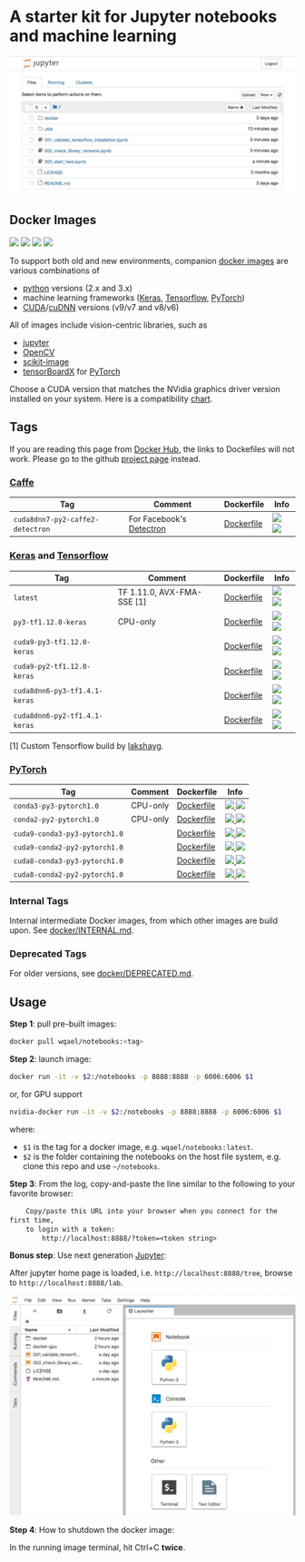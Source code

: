 # A starter kit for Jupyter notebooks and machine learning

![notebooks_screenshot](assets/notebooks.jpg)

## Docker Images

![](https://img.shields.io/docker/automated/wqael/notebooks.svg)
![](https://img.shields.io/docker/build/wqael/notebooks.svg)
![](https://img.shields.io/docker/pulls/wqael/notebooks.svg)
![](https://img.shields.io/docker/stars/wqael/notebooks.svg)

To support both old and new environments, companion [docker images](https://hub.docker.com/r/wqael/notebooks/) are various combinations of
* [python](https://www.python.org/) versions (2.x and 3.x)
* machine learning frameworks ([Keras](https://keras.io/), [Tensorflow](https://www.tensorflow.org/), [PyTorch](https://pytorch.org/))
* [CUDA](https://developer.nvidia.com/cuda-zone)/[cuDNN](https://developer.nvidia.com/cudnn) versions (v9/v7 and v8/v6)

All of images include vision-centric libraries, such as
* [jupyter](http://jupyter.org/)
* [OpenCV](https://opencv.org/)
* [scikit-image](http://scikit-image.org/)
* [tensorBoardX](https://github.com/lanpa/tensorboard-pytorch) for [PyTorch](https://pytorch.org/)

Choose a CUDA version that matches the NVidia graphics driver version installed on your system. Here is a compatibility [chart](https://gist.github.com/rlan/258b7c030364735be10c9df277cff5ed).

## Tags

If you are reading this page from [Docker Hub](https://hub.docker.com/r/wqael/notebooks/), the links to Dockefiles will not work. Please go to the github [project page](https://github.com/rlan/notebooks) instead.

### [Caffe](https://caffe2.ai/)

| Tag   | Comment | Dockerfile | Info  |
| ----- | ------- | ---------- | ----  |
| `cuda8dnn7-py2-caffe2-detectron` | For Facebook's [Detectron](https://github.com/facebookresearch/Detectron) | [Dockerfile](docker/cuda8dnn7-py2-caffe2-detectron/Dockerfile) | [![](https://images.microbadger.com/badges/image/wqael/notebooks:cuda8dnn7-py2-caffe2-detectron.svg) ![](https://images.microbadger.com/badges/commit/wqael/notebooks:cuda8dnn7-py2-caffe2-detectron.svg)](https://microbadger.com/images/wqael/notebooks:cuda8dnn7-py2-caffe2-detectron) |

### [Keras](https://keras.io/) and [Tensorflow](https://www.tensorflow.org/)

| Tag   | Comment | Dockerfile | Info  |
| ----- | ------- | ---------- | ----  |
| `latest` | TF 1.11.0, AVX-FMA-SSE [1] | [Dockerfile](docker/latest/Dockerfile) | [![](https://images.microbadger.com/badges/image/wqael/notebooks:latest.svg) ![](https://images.microbadger.com/badges/commit/wqael/notebooks:latest.svg)](https://microbadger.com/images/wqael/notebooks:latest) |
| `py3-tf1.12.0-keras` | CPU-only | [Dockerfile](docker/py3-tf1.12.0-keras/Dockerfile) | [![](https://images.microbadger.com/badges/image/wqael/notebooks:py3-tf1.12.0-keras.svg) ![](https://images.microbadger.com/badges/commit/wqael/notebooks:py3-tf1.12.0-keras.svg)](https://microbadger.com/images/wqael/notebooks:py3-tf1.12.0-keras) |
| `cuda9-py3-tf1.12.0-keras` | | [Dockerfile](docker/cuda9-py3-tf1.12.0-keras/Dockerfile) | [![](https://images.microbadger.com/badges/image/wqael/notebooks:cuda9-py3-tf1.12.0-keras.svg) ![](https://images.microbadger.com/badges/commit/wqael/notebooks:cuda9-py3-tf1.12.0-keras.svg)](https://microbadger.com/images/wqael/notebooks:cuda9-py3-tf1.12.0-keras) |
| `cuda9-py2-tf1.12.0-keras` | | [Dockerfile](docker/cuda9-py2-tf1.12.0-keras/Dockerfile) | [![](https://images.microbadger.com/badges/image/wqael/notebooks:cuda9-py2-tf1.12.0-keras.svg) ![](https://images.microbadger.com/badges/commit/wqael/notebooks:cuda9-py2-tf1.12.0-keras.svg)](https://microbadger.com/images/wqael/notebooks:cuda9-py2-tf1.12.0-keras) |
| `cuda8dnn6-py3-tf1.4.1-keras` | | [Dockerfile](docker/cuda8dnn6-py3-tf1.4.1-keras/Dockerfile) | [![](https://images.microbadger.com/badges/image/wqael/notebooks:cuda8dnn6-py3-tf1.4.1-keras.svg) ![](https://images.microbadger.com/badges/commit/wqael/notebooks:cuda8dnn6-py3-tf1.4.1-keras.svg)](https://microbadger.com/images/wqael/notebooks:cuda8dnn6-py3-tf1.4.1-keras) |
| `cuda8dnn6-py2-tf1.4.1-keras` | | [Dockerfile](docker/cuda8dnn6-py2-tf1.4.1-keras/Dockerfile) | [![](https://images.microbadger.com/badges/image/wqael/notebooks:cuda8dnn6-py2-tf1.4.1-keras.svg) ![](https://images.microbadger.com/badges/commit/wqael/notebooks:cuda8dnn6-py2-tf1.4.1-keras.svg)](https://microbadger.com/images/wqael/notebooks:cuda8dnn6-py2-tf1.4.1-keras) |

[1] Custom Tensorflow build by [lakshayg](https://github.com/lakshayg/tensorflow-build).

### [PyTorch](https://pytorch.org/)

| Tag   | Comment | Dockerfile | Info  |
| ----- | ------- | ---------- | ----  |
| `conda3-py3-pytorch1.0` | CPU-only | [Dockerfile](docker/conda3-py3-pytorch1.0/Dockerfile) | [![](https://images.microbadger.com/badges/image/wqael/notebooks:conda3-py3-pytorch1.0.svg) ![](https://images.microbadger.com/badges/commit/wqael/notebooks:conda3-py3-pytorch1.0.svg)](https://microbadger.com/images/wqael/notebooks:conda3-py3-pytorch1.0) |
| `conda2-py2-pytorch1.0` | CPU-only | [Dockerfile](docker/conda2-py2-pytorch1.0/Dockerfile) | [![](https://images.microbadger.com/badges/image/wqael/notebooks:conda2-py2-pytorch1.0.svg) ![](https://images.microbadger.com/badges/commit/wqael/notebooks:conda2-py2-pytorch1.0.svg)](https://microbadger.com/images/wqael/notebooks:conda2-py2-pytorch1.0) |
| `cuda9-conda3-py3-pytorch1.0` | | [Dockerfile](docker/cuda9-conda3-py3-pytorch1.0/Dockerfile) | [![](https://images.microbadger.com/badges/image/wqael/notebooks:cuda9-conda3-py3-pytorch1.0.svg) ![](https://images.microbadger.com/badges/commit/wqael/notebooks:cuda9-conda3-py3-pytorch1.0.svg)](https://microbadger.com/images/wqael/notebooks:cuda9-conda3-py3-pytorch1.0) |
| `cuda9-conda2-py2-pytorch1.0` | | [Dockerfile](docker/cuda9-conda2-py2-pytorch1.0/Dockerfile) | [![](https://images.microbadger.com/badges/image/wqael/notebooks:cuda9-conda2-py2-pytorch1.0.svg) ![](https://images.microbadger.com/badges/commit/wqael/notebooks:cuda9-conda2-py2-pytorch1.0.svg)](https://microbadger.com/images/wqael/notebooks:cuda9-conda2-py2-pytorch1.0) |
| `cuda8-conda3-py3-pytorch1.0` | | [Dockerfile](docker/cuda8-conda3-py3-pytorch1.0/Dockerfile) | [![](https://images.microbadger.com/badges/image/wqael/notebooks:cuda8-conda3-py3-pytorch1.0.svg) ![](https://images.microbadger.com/badges/commit/wqael/notebooks:cuda8-conda3-py3-pytorch1.0.svg)](https://microbadger.com/images/wqael/notebooks:cuda8-conda3-py3-pytorch1.0) |
| `cuda8-conda2-py2-pytorch1.0` | | [Dockerfile](docker/cuda8-conda2-py2-pytorch1.0/Dockerfile) | [![](https://images.microbadger.com/badges/image/wqael/notebooks:cuda8-conda2-py2-pytorch1.0.svg) ![](https://images.microbadger.com/badges/commit/wqael/notebooks:cuda8-conda2-py2-pytorch1.0.svg)](https://microbadger.com/images/wqael/notebooks:cuda8-conda2-py2-pytorch1.0) |


### Internal Tags

Internal intermediate Docker images, from which other images are build upon. See [docker/INTERNAL.md](docker/INTERNAL.md).

### Deprecated Tags

For older versions, see [docker/DEPRECATED.md](docker/DEPRECATED.md).


## Usage

**Step 1**: pull pre-built images:

```sh
docker pull wqael/notebooks:<tag>
```

**Step 2**: launch image:

```sh
docker run -it -v $2:/notebooks -p 8888:8888 -p 6006:6006 $1
```

or, for GPU support

```sh
nvidia-docker run -it -v $2:/notebooks -p 8888:8888 -p 6006:6006 $1
```

where:

* `$1` is the tag for a docker image, e.g. `wqael/notebooks:latest`.
* `$2` is the folder containing the notebooks on the host file system, e.g. clone this repo and use `~/notebooks`.


**Step 3**: From the log, copy-and-paste the line similar to the following to your favorite browser:

```
    Copy/paste this URL into your browser when you connect for the first time,
    to login with a token:
        http://localhost:8888/?token=<token string>
```

**Bonus step**: Use next generation [Jupyter](http://jupyterlab.readthedocs.io/en/latest/):

After jupyter home page is loaded, i.e. `http://localhost:8888/tree`, browse to `http://localhost:8888/lab`.

![jupyter_lab_screenshot](assets/jupyter_lab.jpg)

**Step 4**: How to shutdown the docker image:

In the running image terminal, hit Ctrl+C **twice**.

